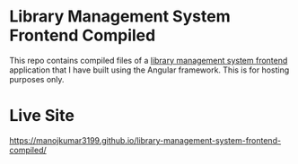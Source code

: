 # Library Management System Frontend Compiled
This repo contains compiled files of a [library management system frontend](https://github.com/manojkumar3199/library-management-system-frontend) application that I have built using the Angular framework. This is for hosting purposes only.

# Live Site
https://manojkumar3199.github.io/library-management-system-frontend-compiled/
